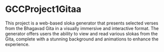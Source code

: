 # GCCProject1Gitaa
This project is a web-based sloka generator that presents selected verses from the Bhagavad Gita in a visually immersive and interactive format. The generator offers users the ability to view and read various slokas from the Gita, complete with a stunning background and animations to enhance the experience.
